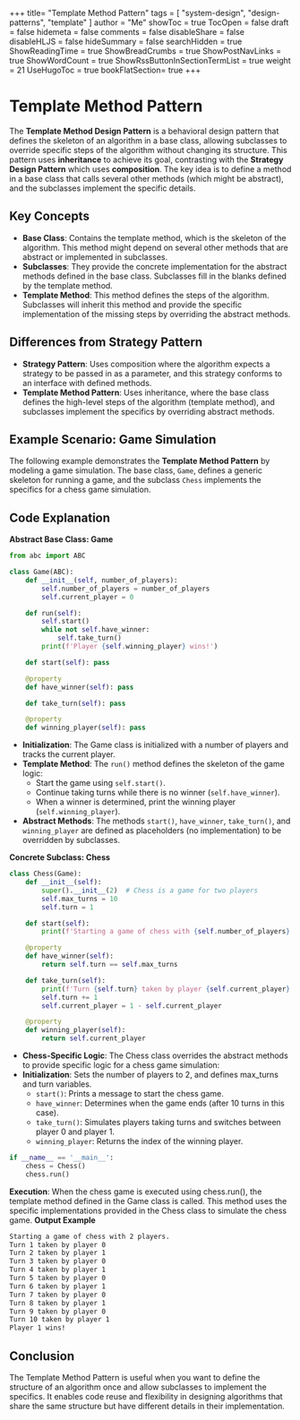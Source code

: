 +++
title= "Template Method Pattern"
tags = [ "system-design",  "design-patterns", "template" ]
author = "Me"
showToc = true
TocOpen = false
draft = false
hidemeta = false
comments = false
disableShare = false
disableHLJS = false
hideSummary = false
searchHidden = true
ShowReadingTime = true
ShowBreadCrumbs = true
ShowPostNavLinks = true
ShowWordCount = true
ShowRssButtonInSectionTermList = true
weight = 21
UseHugoToc = true
bookFlatSection= true
+++

# Template Method Pattern

The **Template Method Design Pattern** is a behavioral design pattern that defines the skeleton of an algorithm in a base class, allowing subclasses to override specific steps of the algorithm without changing its structure. This pattern uses **inheritance** to achieve its goal, contrasting with the **Strategy Design Pattern** which uses **composition**. The key idea is to define a method in a base class that calls several other methods (which might be abstract), and the subclasses implement the specific details.

## Key Concepts

- **Base Class**: Contains the template method, which is the skeleton of the algorithm. This method might depend on several other methods that are abstract or implemented in subclasses.
- **Subclasses**: They provide the concrete implementation for the abstract methods defined in the base class. Subclasses fill in the blanks defined by the template method.
- **Template Method**: This method defines the steps of the algorithm. Subclasses will inherit this method and provide the specific implementation of the missing steps by overriding the abstract methods.

## Differences from Strategy Pattern

- **Strategy Pattern**: Uses composition where the algorithm expects a strategy to be passed in as a parameter, and this strategy conforms to an interface with defined methods.
- **Template Method Pattern**: Uses inheritance, where the base class defines the high-level steps of the algorithm (template method), and subclasses implement the specifics by overriding abstract methods.

## Example Scenario: Game Simulation

The following example demonstrates the **Template Method Pattern** by modeling a game simulation. The base class, `Game`, defines a generic skeleton for running a game, and the subclass `Chess` implements the specifics for a chess game simulation.

## Code Explanation

**Abstract Base Class: Game**

```python
from abc import ABC

class Game(ABC):
    def __init__(self, number_of_players):
        self.number_of_players = number_of_players
        self.current_player = 0

    def run(self):
        self.start()
        while not self.have_winner:
            self.take_turn()
        print(f'Player {self.winning_player} wins!')

    def start(self): pass

    @property
    def have_winner(self): pass

    def take_turn(self): pass

    @property
    def winning_player(self): pass
```

- **Initialization**: The Game class is initialized with a number of players and tracks the current player.
- **Template Method**: The `run()` method defines the skeleton of the game logic:
  - Start the game using `self.start()`.
  - Continue taking turns while there is no winner (`self.have_winner`).
  - When a winner is determined, print the winning player (`self.winning_player`).
- **Abstract Methods**: The methods `start()`, `have_winner`, `take_turn()`, and `winning_player` are defined as placeholders (no implementation) to be overridden by subclasses.

**Concrete Subclass: Chess**

```python
class Chess(Game):
    def __init__(self):
        super().__init__(2)  # Chess is a game for two players
        self.max_turns = 10
        self.turn = 1

    def start(self):
        print(f'Starting a game of chess with {self.number_of_players} players.')

    @property
    def have_winner(self):
        return self.turn == self.max_turns

    def take_turn(self):
        print(f'Turn {self.turn} taken by player {self.current_player}')
        self.turn += 1
        self.current_player = 1 - self.current_player

    @property
    def winning_player(self):
        return self.current_player
```
- **Chess-Specific Logic**: The Chess class overrides the abstract methods to provide specific logic for a chess game simulation:
- **Initialization**: Sets the number of players to 2, and defines max_turns and turn variables.
  - `start()`: Prints a message to start the chess game.
  - `have_winner`: Determines when the game ends (after 10 turns in this case).
  - `take_turn()`: Simulates players taking turns and switches between player 0 and player 1.
  - `winning_player`: Returns the index of the winning player.

```python
if __name__ == '__main__':
    chess = Chess()
    chess.run()
```
**Execution**: When the chess game is executed using chess.run(), the template method defined in the Game class is called. This method uses the specific implementations provided in the Chess class to simulate the chess game.
**Output Example**
```sh
Starting a game of chess with 2 players.
Turn 1 taken by player 0
Turn 2 taken by player 1
Turn 3 taken by player 0
Turn 4 taken by player 1
Turn 5 taken by player 0
Turn 6 taken by player 1
Turn 7 taken by player 0
Turn 8 taken by player 1
Turn 9 taken by player 0
Turn 10 taken by player 1
Player 1 wins!
```
## Conclusion
The Template Method Pattern is useful when you want to define the structure of an algorithm once and allow subclasses to implement the specifics. It enables code reuse and flexibility in designing algorithms that share the same structure but have different details in their implementation.
